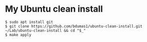 # My Ubuntu clean install

```shell-session
$ sudo apt install git
$ git clone https://github.com/bdumas1/ubuntu-clean-install.git ~/Lab/ubuntu-clean-install && cd "$_"
$ make apply
```
